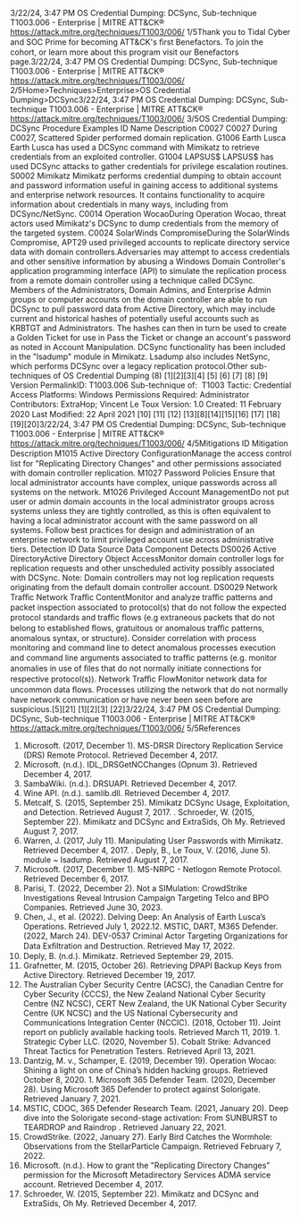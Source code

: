 3/22/24, 3:47 PM OS Credential Dumping: DCSync, Sub-technique T1003.006 - Enterprise | MITRE ATT&CK®
https://attack.mitre.org/techniques/T1003/006/ 1/5Thank you to Tidal Cyber and SOC Prime for becoming ATT&CK's ﬁrst Benefactors. To join the cohort, or learn more about this program visit our
Benefactors page.3/22/24, 3:47 PM OS Credential Dumping: DCSync, Sub-technique T1003.006 - Enterprise | MITRE ATT&CK®
https://attack.mitre.org/techniques/T1003/006/ 2/5Home>Techniques>Enterprise>OS Credential Dumping>DCSync3/22/24, 3:47 PM OS Credential Dumping: DCSync, Sub-technique T1003.006 - Enterprise | MITRE ATT&CK®
https://attack.mitre.org/techniques/T1003/006/ 3/5OS Credential Dumping: DCSync
Procedure Examples
ID Name Description
C0027 C0027 During C0027, Scattered Spider performed domain replication.
G1006 Earth Lusca Earth Lusca has used a DCSync command with Mimikatz to retrieve credentials from an exploited
controller.
G1004 LAPSUS$ LAPSUS$ has used DCSync attacks to gather credentials for privilege escalation routines.
S0002 Mimikatz Mimikatz performs credential dumping to obtain account and password information useful in gaining
access to additional systems and enterprise network resources. It contains functionality to acquire
information about credentials in many ways, including from DCSync/NetSync.
C0014 Operation
WocaoDuring Operation Wocao, threat actors used Mimikatz's DCSync to dump credentials from the memory of
the targeted system.
C0024 SolarWinds
CompromiseDuring the SolarWinds Compromise, APT29 used privileged accounts to replicate directory service data
with domain controllers.Adversaries may attempt to access credentials and other sensitive information by abusing a Windows Domain Controller's application
programming interface (API) to simulate the replication process from a remote domain controller using a technique called DCSync.
Members of the Administrators, Domain Admins, and Enterprise Admin groups or computer accounts on the domain controller are able to
run DCSync to pull password data from Active Directory, which may include current and historical hashes of potentially useful accounts
such as KRBTGT and Administrators. The hashes can then in turn be used to create a Golden Ticket for use in Pass the Ticket or change
an account's password as noted in Account Manipulation.
DCSync functionality has been included in the "lsadump" module in Mimikatz. Lsadump also includes NetSync, which performs DCSync
over a legacy replication protocol.Other sub-techniques of OS Credential Dumping (8)
[1][2][3][4]
[5]
[6]
[7]
[8]
[9]
Version PermalinkID: T1003.006
Sub-technique of:  T1003
 
Tactic: Credential Access
 
Platforms: Windows
 
Permissions Required: Administrator
Contributors: ExtraHop; Vincent Le Toux
Version: 1.0
Created: 11 February 2020
Last Modiﬁed: 22 April 2021
[10]
[11]
[12]
[13][8][14][15][16]
[17]
[18][19][20]3/22/24, 3:47 PM OS Credential Dumping: DCSync, Sub-technique T1003.006 - Enterprise | MITRE ATT&CK®
https://attack.mitre.org/techniques/T1003/006/ 4/5Mitigations
ID Mitigation Description
M1015 Active Directory
ConﬁgurationManage the access control list for "Replicating Directory Changes" and other permissions associated
with domain controller replication.
M1027 Password Policies Ensure that local administrator accounts have complex, unique passwords across all systems on the
network.
M1026 Privileged
Account
ManagementDo not put user or admin domain accounts in the local administrator groups across systems unless
they are tightly controlled, as this is often equivalent to having a local administrator account with the
same password on all systems. Follow best practices for design and administration of an enterprise
network to limit privileged account use across administrative tiers.
Detection
ID Data Source Data Component Detects
DS0026 Active DirectoryActive Directory
Object AccessMonitor domain controller logs for replication requests and other unscheduled activity
possibly associated with DCSync. Note: Domain controllers may not log
replication requests originating from the default domain controller account.
DS0029 Network Traﬃc Network Traﬃc
ContentMonitor and analyze traﬃc patterns and packet inspection associated to protocol(s)
that do not follow the expected protocol standards and traﬃc ﬂows (e.g extraneous
packets that do not belong to established ﬂows, gratuitous or anomalous traﬃc
patterns, anomalous syntax, or structure). Consider correlation with process monitoring
and command line to detect anomalous processes execution and command line
arguments associated to traﬃc patterns (e.g. monitor anomalies in use of ﬁles that do
not normally initiate connections for respective protocol(s)).
Network Traﬃc
FlowMonitor network data for uncommon data ﬂows. Processes utilizing the network that do
not normally have network communication or have never been seen before are
suspicious.[5][21]
[1][2][3]
[22]3/22/24, 3:47 PM OS Credential Dumping: DCSync, Sub-technique T1003.006 - Enterprise | MITRE ATT&CK®
https://attack.mitre.org/techniques/T1003/006/ 5/5References
1. Microsoft. (2017, December 1). MS-DRSR Directory
Replication Service (DRS) Remote Protocol. Retrieved
December 4, 2017.
2. Microsoft. (n.d.). IDL\_DRSGetNCChanges (Opnum 3).
Retrieved December 4, 2017.
3. SambaWiki. (n.d.). DRSUAPI. Retrieved December 4, 2017.
4. Wine API. (n.d.). samlib.dll. Retrieved December 4, 2017.
5. Metcalf, S. (2015, September 25). Mimikatz DCSync Usage,
Exploitation, and Detection. Retrieved August 7, 2017.
 . Schroeder, W. (2015, September 22). Mimikatz and DCSync
and ExtraSids, Oh My. Retrieved August 7, 2017.
7. Warren, J. (2017, July 11). Manipulating User Passwords with
Mimikatz. Retrieved December 4, 2017.
 . Deply, B., Le Toux, V. (2016, June 5). module ~ lsadump.
Retrieved August 7, 2017.
9. Microsoft. (2017, December 1). MS-NRPC - Netlogon Remote
Protocol. Retrieved December 6, 2017.
10. Parisi, T. (2022, December 2). Not a SIMulation: CrowdStrike
Investigations Reveal Intrusion Campaign Targeting Telco and
BPO Companies. Retrieved June 30, 2023.
11. Chen, J., et al. (2022). Delving Deep: An Analysis of Earth
Lusca’s Operations. Retrieved July 1, 2022.12. MSTIC, DART, M365 Defender. (2022, March 24). DEV-0537
Criminal Actor Targeting Organizations for Data Exﬁltration
and Destruction. Retrieved May 17, 2022.
13. Deply, B. (n.d.). Mimikatz. Retrieved September 29, 2015.
14. Grafnetter, M. (2015, October 26). Retrieving DPAPI Backup
Keys from Active Directory. Retrieved December 19, 2017.
15. The Australian Cyber Security Centre (ACSC), the Canadian
Centre for Cyber Security (CCCS), the New Zealand National
Cyber Security Centre (NZ NCSC), CERT New Zealand, the UK
National Cyber Security Centre (UK NCSC) and the US National
Cybersecurity and Communications Integration Center
(NCCIC). (2018, October 11). Joint report on publicly available
hacking tools. Retrieved March 11, 2019.
1 . Strategic Cyber LLC. (2020, November 5). Cobalt Strike:
Advanced Threat Tactics for Penetration Testers. Retrieved
April 13, 2021.
17. Dantzig, M. v., Schamper, E. (2019, December 19). Operation
Wocao: Shining a light on one of China’s hidden hacking
groups. Retrieved October 8, 2020.
1 . Microsoft 365 Defender Team. (2020, December 28). Using
Microsoft 365 Defender to protect against Solorigate.
Retrieved January 7, 2021.
19. MSTIC, CDOC, 365 Defender Research Team. (2021, January
20). Deep dive into the Solorigate second-stage activation:
From SUNBURST to TEARDROP and Raindrop . Retrieved
January 22, 2021.
20. CrowdStrike. (2022, January 27). Early Bird Catches the
Wormhole: Observations from the StellarParticle Campaign.
Retrieved February 7, 2022.
21. Microsoft. (n.d.). How to grant the "Replicating Directory
Changes" permission for the Microsoft Metadirectory Services
ADMA service account. Retrieved December 4, 2017.
22. Schroeder, W. (2015, September 22). Mimikatz and DCSync
and ExtraSids, Oh My. Retrieved December 4, 2017.